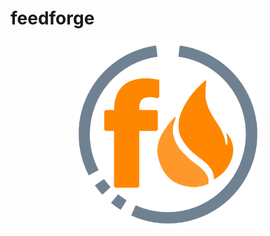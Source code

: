 # feedforge


<p align="center">
  <img src="https://github.com/Luc4st1574/feedforge/blob/main/assets/images/logo.png" alt="logo" width="300">
</p>

